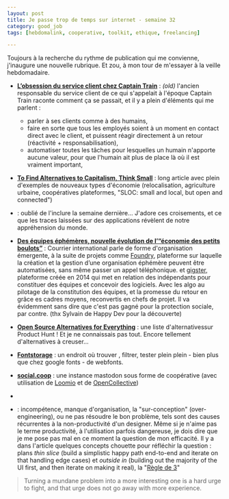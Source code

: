 ```yaml
---
layout: post
title: Je passe trop de temps sur internet - semaine 32
category: good_job
tags: [hebdomalink, cooperative, toolkit, ethique, freelancing]

---
```


Toujours à la recherche du rythme de publication qui me convienne, j'inaugure une nouvelle rubrique. Et zou, à mon tour de m'essayer à la veille hebdomadaire.

<!--more-->

- **[L’obsession du service client chez Captain Train](https://medium.com/@djo/obsession-service-client-captain-train-cb0b91467fd9)** : *(old)* l'ancien responsable du service client de ce qui s'appelait à l'époque Captain Train raconte comment ça se passait, et il y a plein d'éléments qui me parlent :
  - parler à ses clients comme à des humains,
  - faire en sorte que tous les employés soient à un moment en contact direct avec le client, et puissent réagir directement à un retour (réactivité + responsabilisation),
  - automatiser toutes les tâches pour lesquelles un humain n'apporte aucune valeur, pour que l'humain ait plus de place là où il est vraiment important,

- **[To Find Alternatives to Capitalism, Think Small](https://www.thenation.com/article/to-find-alternatives-to-capitalism-think-small/)** : long article avec plein d'exemples de nouveaux types d'économie (relocalisation, agriculture urbaine, coopératives plateformes, "SLOC: small and local, but open and connected")


- **[](http://barregi.com/airbnbmaps)** : oublié de l'inclure la semaine dernière... J'adore ces croisements, et ce que les traces laissées sur des applications révèlent de notre appréhension du monde.

- **[Des équipes éphémères, nouvelle évolution de l’“économie des petits boulots”](http://www.courrierinternational.com/article/travail-des-equipes-ephemeres-nouvelle-evolution-de-leconomie-des-petits-boulots)** : Courrier international parle de forme d'organisation émergente, à la suite de projets comme [Foundry](), plateforme sur laquelle la création et la gestion d’une organisation éphémère peuvent être automatisées, sans même passer un appel téléphonique. et [gigster](https://gigster.com/), plateforme créée en 2014 qui met en relation des indépendants pour constituer des équipes et concevoir des logiciels. Avec les algo au pilotage de la constitution des équipes, et la promesse du retour en grâce es cadres moyens, reconvertis en chefs de projet. Il va évidemment sans dire que c'est pas gagné pour la protection sociale, par contre. (thx Sylvain de Happy Dev pour la découverte)

- **[Open Source Alternatives for Everything](https://www.producthunt.com/@erwblo/collections/open-source-alternatives-for-everything)** : une liste d'alternativessur Product Hunt ! Et je ne connaissais pas tout. Encore tellement d'alternatives à creuser...

- **[Fontstorage](https://fontstorage.com)** : un endroit où trouver , filtrer, tester plein plein - bien plus que chez google fonts - de webfonts.

- **[social.coop](https://social.coop/about)** : une instance mastodon sous forme de coopérative (avec utilisation de [Loomio](https://www.loomio.org/g/ibncxoDR) et de [OpenCollective](https://opencollective.com/socialcoop))
-
- **[](http://naildrivin5.com/blog/2017/07/17/four-reasons-why-developers-are-unproductive.html)** : incompétence, manque d'organisation, la "sur-conception" (over-engineering), ou ne pas résoudre le bon problème, tels sont des causes récurrentes à la non-productivité d'un designer. Même si je n'aime pas le terme productivité, à l'utilisation parfois dangereuse, je dois dire que je me pose pas mal en ce moment la question de mon efficacité. Il y a dans l'article quelques concepts chouette pour réfléchir la question : plans *thin slice* (build a simplistic happy path end-to-end and iterate on that handling edge cases) et *outside in* (building out the majority of the UI first, and then iterate on making it real), la "[Règle de 3](http://pragmati.st/2013/07/19/build-it-twice/)"

> Turning a mundane problem into a more interesting one is a hard urge to fight, and that urge does not go away with more experience.
